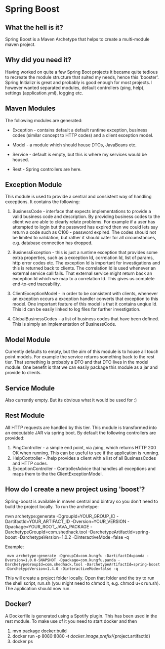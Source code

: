 # Spring Boost

## What the hell is it? 
Spring Boost is a Maven Archetype that helps to create a multi-module maven project.
 
## Why did you need it?  
Having worked on quite a few Spring Boot projects it became quite tedious to recreate the module structure that suited my needs, hence this 'booster'.
Spring Initializr is great and probably is good enough for most projects. 
I however wanted separated modules, default controllers (ping, help), settings (application.yml), logging etc.

## Maven Modules

The following modules are generated:

* Exception - contains default a default runtime exception, business codes (similar concept to HTTP codes) and a client exception model.

* Model - a module which should house DTOs, JavaBeans etc. 

* Service - default is empty, but this is where my services would be housed. 

* Rest - Spring controllers are here. 

## Exception Module

This module is used to provide a central and consistent way of handling exceptions. It contains the following:

1. BusinessCode - interface that expects implementations to provide a valid business code and description. 
By providing business codes to the client we are able to clearly relate problems. 
For example if a user has attempted to login but the password has expired then we could lets say return a code such as C100 - password expired. The codes should not be limited to validation, but rather it should cater for all circumstances, e.g. database connection has dropped. 

2. BusinessException - this is just a runtime exception that provides some extra properties, such as a exception Id, correlation Id, list of params, http error codes etc. The exception Id is important for investigations and this is returned back to clients. The correlation Id is used whenever an external service call fails. That external service might return back an exception Id which we map to a correlation Id. This gives us complete end-to-end traceability.

3. ClientExceptionModel - in order to be consistent with clients, whenever an exception occurs a exception handler converts that exception to this model. One important feature of this model is that it contains unqiue Id. This id can be easily linked to log files for further investigation.

4. GlobalBusinessCodes - a list of business codes that have been defined. This is simply an implementation of BusinessCode.


## Model Module

Currently defaults to empty, but the aim of this module is to house all touch point models. For example the service returns something back to the rest tier. That something is probably a DTO and that DTO lives in the model module. One benefit is that we can easily package this module as a jar and provide to clients.

## Service Module

Also currently empty. But its obvious what it would be used for :)

## Rest Module

All HTTP requests are handled by this tier. This module is transformed into an executable JAR via spring boot. By default the following controllers are provided:

1. PingController - a simple end point, via /ping, which returns HTTP 200 OK when running. This can be useful to see if the application is running.
2. HelpController - /help provides a client with a list of all BusinessCodes and HTTP codes.
3. ExceptionController - ControllerAdvice that handles all exceptions and maps them to the the ClientExceptionModel.

## How do I create a new project using 'boost'?

Spring-boost is available in maven central and bintray so you don't need to build the project locally.
To run the archetype:


mvn archetype:generate -DgroupId=YOUR_GROUP_ID -DartifactId=YOUR_ARTIFACT_ID -Dversion=YOUR_VERSION -Dpackage=YOUR_ROOT_JAVA_PACKAGE -DarchetypeGroupId=com.shedhack.tool -DarchetypeArtifactId=spring-boost -DarchetypeVersion=1.0.2 -DinteractiveMode=false -q

Example:

     mvn archetype:generate -DgroupId=com.kungfu -DartifactId=panda -Dversion=1.0.0-SNAPSHOT -Dpackage=com.kungfu.panda -DarchetypeGroupId=com.shedhack.tool -DarchetypeArtifactId=spring-boost -DarchetypeVersion=1.4.0 -DinteractiveMode=false -q

This will create a project folder locally. Open that folder and the try to run the shell script, run.sh (you might need to chmod it, e.g. chmod u+x run.sh). The application should now run.

## Docker?

A Dockerfile is generated using a Spotify plugin. This has been used in the rest module. To make use of it you need to start docker and then

1. mvn package docker:build
2. docker run -p 8080:8080 -t ${docker.image.prefix}/${project.artifactId}
3. docker ps
